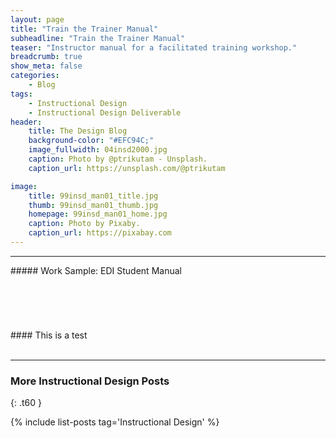 ```yaml
---
layout: page
title: "Train the Trainer Manual"
subheadline: "Train the Trainer Manual"
teaser: "Instructor manual for a facilitated training workshop."
breadcrumb: true
show_meta: false
categories:
    - Blog
tags:
    - Instructional Design
    - Instructional Design Deliverable
header:
    title: The Design Blog
    background-color: "#EFC94C;"
    image_fullwidth: 04insd2000.jpg
    caption: Photo by @ptrikutam - Unsplash.
    caption_url: https://unsplash.com/@ptrikutam

image:
    title: 99insd_man01_title.jpg
    thumb: 99insd_man01_thumb.jpg
    homepage: 99insd_man01_home.jpg
    caption: Photo by Pixaby.
    caption_url: https://pixabay.com
---
```

<!--more-->
<hr>
##### Work Sample: EDI Student Manual
<br>

<!--Medium and Above-->
<div class="show-for-medium-up">
  <img src="{{ site.urlimg }}99insd_man02_page_01.jpg" style="margin: 25px 0px 25px 0px" alt="">
</div>

<!--small-->

<div class="show-for-small-only" markdown="1">
#### This is a test
<img src="{{ site.urlimg }}99insd_man02_icon_brk.jpg" style="margin: 25px 0px 25px 0px" alt="">
<img src="{{ site.urlimg }}99insd_man02_icon_flp.jpg" style="margin: 25px 0px 25px 0px" alt="">
<img src="{{ site.urlimg }}99insd_man02_icon_qst.jpg" style="margin: 25px 0px 25px 0px" alt="">
<img src="{{ site.urlimg }}99insd_man02_icon_vid.jpg" style="margin: 25px 0px 25px 0px" alt="">
</div>

<br>

<hr>

### More Instructional Design Posts
{: .t60 }

{% include list-posts tag='Instructional Design' %}

